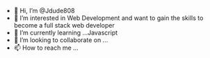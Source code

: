 - 👋 Hi, I’m @Jdude808
- 👀 I’m interested in Web Development and want to gain the skills to become a full stack web developer
- 🌱 I’m currently learning ...Javascript
- 💞️ I’m looking to collaborate on ...
- 📫 How to reach me ...


